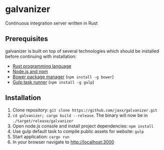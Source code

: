 # galvanizer

Continuous integration server written in Rust


## Prerequisites

galvanizer is built on top of several technologies which should be installed before continuing
with installation:

* [Rust programming language](http://rust-lang.org)
* [Node.js and npm](https://nodejs.org)
* [Bower package manager](http://bower.io/) (`npm install -g bower`)
* [Gulp task runner](http://gulpjs.com) (`npm install -g gulp`)


## Installation

1. Clone repository: `git clone https://github.com/jaxx/galvanizer.git`
2. `cd galvanizer; cargo build --release`. The binary will now be in `./target/release/galvanizer`
3. Open node.js console and install project dependencies: `npm install`
4. Use gulp default task to compile public assets for website: `gulp`
5. Start application: `cargo run`
6. In your browser navigate to [http://localhost:3000](http://localhost:3000)
